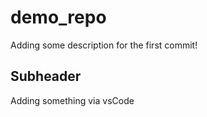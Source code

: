 # demo_repo

Adding some description for the first commit!

## Subheader
Adding something via vsCode

